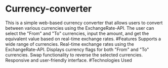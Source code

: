 # Currency-converter
This is a simple web-based currency converter that allows users to convert between various currencies using the ExchangeRate-API. The user can select the "From" and "To" currencies, input the amount, and get the equivalent value based on real-time exchange rates.
#Features
Supports a wide range of currencies.
Real-time exchange rates using the ExchangeRate-API.
Displays currency flags for both "From" and "To" currencies.
Swap functionality to reverse the selected currencies.
Responsive and user-friendly interface.
#Technologies Used
